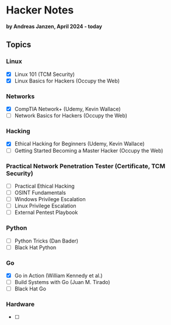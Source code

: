 # Hacker Notes

**by Andreas Janzen, April 2024 - today**

## Topics

### Linux
- [x] Linux 101 (TCM Security)
- [x] Linux Basics for Hackers (Occupy the Web)

### Networks
- [x] CompTIA Network+ (Udemy, Kevin Wallace)
- [ ] Network Basics for Hackers (Occupy the Web)

### Hacking
- [x] Ethical Hacking for Beginners (Udemy, Kevin Wallace)
- [ ] Getting Started Becoming a Master Hacker (Occupy the Web)

### Practical Network Penetration Tester (Certificate, TCM Security)
- [ ] Practical Ethical Hacking
- [ ] OSINT Fundamentals
- [ ] Windows Privilege Escalation
- [ ] Linux Privilege Escalation
- [ ] External Pentest Playbook

### Python
- [ ] Python Tricks (Dan Bader)
- [ ] Black Hat Python

### Go
- [x] Go in Action (William Kennedy et al.)
- [ ] Build Systems with Go (Juan M. Tirado)
- [ ] Black Hat Go

### Hardware
- [ ] 

